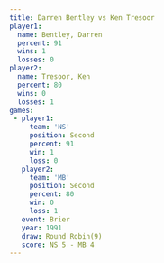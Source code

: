 ```yaml
---
title: Darren Bentley vs Ken Tresoor
player1:               
  name: Bentley, Darren
  percent: 91          
  wins: 1              
  losses: 0            
player2:               
  name: Tresoor, Ken   
  percent: 80          
  wins: 0              
  losses: 1            
games:
 - player1:          
     team: 'NS'      
     position: Second
     percent: 91     
     win: 1          
     loss: 0         
   player2:          
     team: 'MB'      
     position: Second
     percent: 80     
     win: 0          
     loss: 1         
   event: Brier        
   year: 1991          
   draw: Round Robin(9)
   score: NS 5 - MB 4  
---
```

